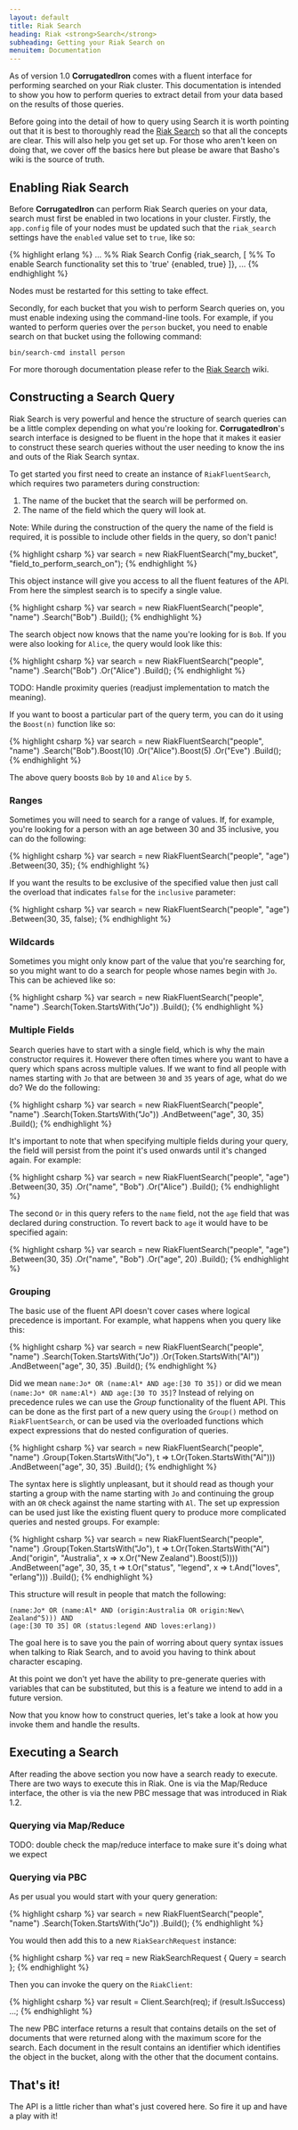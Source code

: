 ```yaml
---
layout: default
title: Riak Search
heading: Riak <strong>Search</strong>
subheading: Getting your Riak Search on
menuitem: Documentation
---
```


As of version 1.0 **CorrugatedIron** comes with a fluent interface for performing searched on your Riak cluster. This documentation is intended to show you how to perform queries to extract detail from your data based on the results of those queries.

Before going into the detail of how to query using Search it is worth pointing out that it is best to thoroughly read the [Riak Search][SearchWiki] so that all the concepts are clear. This will also help you get set up. For those who aren't keen on doing that, we cover off the basics here but please be aware that Basho's wiki is the source of truth.

## Enabling Riak Search ##

Before **CorrugatedIron** can perform Riak Search queries on your data, search must first be enabled in two locations in your cluster. Firstly, the `app.config` file of your nodes must be updated such that the `riak_search` settings have the `enabled` value set to `true`, like so:

{% highlight erlang %}
...
%% Riak Search Config
{riak_search, [
                %% To enable Search functionality set this to 'true'
                {enabled, true}
              ]},
...
{% endhighlight %}

Nodes must be restarted for this setting to take effect.

Secondly, for each bucket that you wish to perform Search queries on, you must enable indexing using the command-line tools. For example, if you wanted to perform queries over the `person` bucket, you need to enable search on that bucket using the following command:

    bin/search-cmd install person

For more thorough documentation please refer to the [Riak Search][SearchWiki] wiki.

## Constructing a Search Query ##

Riak Search is very powerful and hence the structure of search queries can be a little complex depending on what you're looking for. **CorrugatedIron**'s search interface is designed to be fluent in the hope that it makes it easier to construct these search queries without the user needing to know the ins and outs of the Riak Search syntax.

To get started you first need to create an instance of `RiakFluentSearch`, which requires two parameters during construction:

1. The name of the bucket that the search will be performed on.
1. The name of the field which the query will look at.

Note: While during the construction of the query the name of the field is required, it is possible to include other fields in the query, so don't panic!

{% highlight csharp %}
var search = new RiakFluentSearch("my_bucket", "field_to_perform_search_on");
{% endhighlight %}

This object instance will give you access to all the fluent features of the API. From here the simplest search is to specify a single value.

{% highlight csharp %}
var search = new RiakFluentSearch("people", "name")
  .Search("Bob")
  .Build();
{% endhighlight %}

The search object now knows that the name you're looking for is `Bob`. If you were also looking for `Alice`, the query would look like this:

{% highlight csharp %}
var search = new RiakFluentSearch("people", "name")
    .Search("Bob")
    .Or("Alice")
    .Build();
{% endhighlight %}

TODO: Handle proximity queries (readjust implementation to match the meaning).

If you want to boost a particular part of the query term, you can do it using the `Boost(n)` function like so:

{% highlight csharp %}
var search = new RiakFluentSearch("people", "name")
    .Search("Bob").Boost(10)
    .Or("Alice").Boost(5)
    .Or("Eve")
    .Build();
{% endhighlight %}

The above query boosts `Bob` by `10` and `Alice` by `5`.

### Ranges ###

Sometimes you will need to search for a range of values. If, for example, you're looking for a person with an age between 30 and 35 inclusive, you can do the following:

{% highlight csharp %}
var search = new RiakFluentSearch("people", "age")
    .Between(30, 35);
{% endhighlight %}

If you want the results to be exclusive of the specified value then just call the overload that indicates `false` for the `inclusive` parameter:

{% highlight csharp %}
var search = new RiakFluentSearch("people", "age")
    .Between(30, 35, false);
{% endhighlight %}

### Wildcards ###

Sometimes you might only know part of the value that you're searching for, so you might want to do a search for people whose names begin with `Jo`. This can be achieved like so:

{% highlight csharp %}
var search = new RiakFluentSearch("people", "name")
    .Search(Token.StartsWith("Jo"))
    .Build();
{% endhighlight %}

### Multiple Fields ###

Search queries have to start with a single field, which is why the main constructor requires it. However there often times where you want to have a query which spans across multiple values. If we want to find all people with names starting with `Jo` that are between `30` and `35` years of age, what do we do? We do the following:

{% highlight csharp %}
var search = new RiakFluentSearch("people", "name")
    .Search(Token.StartsWith("Jo"))
    .AndBetween("age", 30, 35)
    .Build();
{% endhighlight %}

It's important to note that when specifying multiple fields during your query, the field will persist from the point it's used onwards until it's changed again. For example:

{% highlight csharp %}
var search = new RiakFluentSearch("people", "age")
    .Between(30, 35)
    .Or("name", "Bob")
    .Or("Alice")
    .Build();
{% endhighlight %}

The second `Or` in this query refers to the `name` field, not the `age` field that was declared during construction. To revert back to `age` it would have to be specified again:

{% highlight csharp %}
var search = new RiakFluentSearch("people", "age")
    .Between(30, 35)
    .Or("name", "Bob")
    .Or("age", 20)
    .Build();
{% endhighlight %}

### Grouping ###

The basic use of the fluent API doesn't cover cases where logical precedence is important. For example, what happens when you query like this:

{% highlight csharp %}
var search = new RiakFluentSearch("people", "name")
    .Search(Token.StartsWith("Jo"))
    .Or(Token.StartsWith("Al"))
    .AndBetween("age", 30, 35)
    .Build();
{% endhighlight %}

Did we mean `name:Jo* OR (name:Al* AND age:[30 TO 35])` or did we mean `(name:Jo* OR name:Al*) AND age:[30 TO 35]`? Instead of relying on precedence rules we can use the _Group_ functionality of the fluent API. This can be done as the first part of a new query using the `Group()` method on `RiakFluentSearch`, or can be used via the overloaded functions which expect expressions that do nested configuration of queries.

{% highlight csharp %}
var search = new RiakFluentSearch("people", "name")
    .Group(Token.StartsWith("Jo"),
        t => t.Or(Token.StartsWith("Al")))
    .AndBetween("age", 30, 35)
    .Build();
{% endhighlight %}

The syntax here is slightly unpleasant, but it should read as though your starting a group with the name starting with `Jo` and continuing the group with an `OR` check against the name starting with `Al`. The set up expression can be used just like the existing fluent query to produce more complicated queries and nested groups. For example:

{% highlight csharp %}
var search = new RiakFluentSearch("people", "name")
    .Group(Token.StartsWith("Jo"),
        t => t.Or(Token.StartsWith("Al")
            .And("origin", "Australia", x => x.Or("New Zealand").Boost(5))))
    .AndBetween("age", 30, 35,
        t => t.Or("status", "legend", x => t.And("loves", "erlang")))
    .Build();
{% endhighlight %}

This structure will result in people that match the following:

    (name:Jo* OR (name:Al* AND (origin:Australia OR origin:New\ Zealand^5))) AND
    (age:[30 TO 35] OR (status:legend AND loves:erlang))

The goal here is to save you the pain of worring about query syntax issues when talking to Riak Search, and to avoid you having to think about character escaping.

At this point we don't yet have the ability to pre-generate queries with variables that can be substituted, but this is a feature we intend to add in a future version.

Now that you know how to construct queries, let's take a look at how you invoke them and handle the results.

## Executing a Search ##

After reading the above section you now have a search ready to execute. There are two ways to execute this in Riak. One is via the Map/Reduce interface, the other is via the new PBC message that was introduced in Riak 1.2.

### Querying via Map/Reduce ###

TODO: double check the map/reduce interface to make sure it's doing what we expect

### Querying via PBC ###

As per usual you would start with your query generation:

{% highlight csharp %}
var search = new RiakFluentSearch("people", "name")
    .Search(Token.StartsWith("Jo"))
    .Build();
{% endhighlight %}

You would then add this to a new `RiakSearchRequest` instance:

{% highlight csharp %}
var req = new RiakSearchRequest { Query = search };
{% endhighlight %}

Then you can invoke the query on the `RiakClient`:

{% highlight csharp %}
var result = Client.Search(req);
if (result.IsSuccess) ...;
{% endhighlight %}

The new PBC interface returns a result that contains details on the set of documents that were returned along with the maximum score for the search. Each document in the result contains an identifier which identifies the object in the bucket, along with the other that the document contains.

## That's it! ##

The API is a little richer than what's just covered here. So fire it up and have a play with it!

  [SearchWiki]: http://docs.basho.com/riak/latest/tutorials/querying/Riak-Search/

